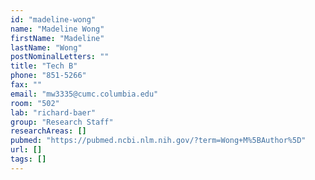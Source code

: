 ```yaml
---
id: "madeline-wong"
name: "Madeline Wong"
firstName: "Madeline"
lastName: "Wong"
postNominalLetters: ""
title: "Tech B"
phone: "851-5266"
fax: ""
email: "mw3335@cumc.columbia.edu"
room: "502"
lab: "richard-baer"
group: "Research Staff"
researchAreas: []
pubmed: "https://pubmed.ncbi.nlm.nih.gov/?term=Wong+M%5BAuthor%5D"
url: []
tags: []
---
```

